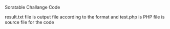 Soratable Challange Code

result.txt file is output file according to the format and test.php is PHP file is source file for the code